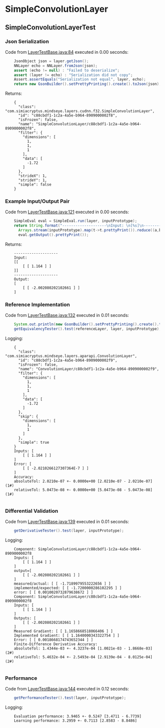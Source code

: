 # SimpleConvolutionLayer
## SimpleConvolutionLayerTest
### Json Serialization
Code from [LayerTestBase.java:84](../../../../../../../../../MindsEye/src/test/java/com/simiacryptus/mindseye/layers/LayerTestBase.java#L84) executed in 0.00 seconds: 
```java
    JsonObject json = layer.getJson();
    NNLayer echo = NNLayer.fromJson(json);
    assert (echo != null) : "Failed to deserialize";
    assert (layer != echo) : "Serialization did not copy";
    Assert.assertEquals("Serialization not equal", layer, echo);
    return new GsonBuilder().setPrettyPrinting().create().toJson(json);
```

Returns: 

```
    {
      "class": "com.simiacryptus.mindseye.layers.cudnn.f32.SimpleConvolutionLayer",
      "id": "c88cbdf1-1c2a-4a5e-b964-8909000002f8",
      "isFrozen": false,
      "name": "SimpleConvolutionLayer/c88cbdf1-1c2a-4a5e-b964-8909000002f8",
      "filter": {
        "dimensions": [
          1,
          1,
          1
        ],
        "data": [
          -1.72
        ]
      },
      "strideX": 1,
      "strideY": 1,
      "simple": false
    }
```



### Example Input/Output Pair
Code from [LayerTestBase.java:121](../../../../../../../../../MindsEye/src/test/java/com/simiacryptus/mindseye/layers/LayerTestBase.java#L121) executed in 0.00 seconds: 
```java
    SimpleEval eval = SimpleEval.run(layer, inputPrototype);
    return String.format("--------------------\nInput: \n[%s]\n--------------------\nOutput: \n%s",
      Arrays.stream(inputPrototype).map(t->t.prettyPrint()).reduce((a,b)->a+",\n"+b).get(),
      eval.getOutput().prettyPrint());
```

Returns: 

```
    --------------------
    Input: 
    [[
    	[ [ 1.164 ] ]
    ]]
    --------------------
    Output: 
    [
    	[ [ -2.002080202102661 ] ]
    ]
```



### Reference Implementation
Code from [LayerTestBase.java:132](../../../../../../../../../MindsEye/src/test/java/com/simiacryptus/mindseye/layers/LayerTestBase.java#L132) executed in 0.01 seconds: 
```java
    System.out.println(new GsonBuilder().setPrettyPrinting().create().toJson(referenceLayer.getJson()));
    getEquivalencyTester().test(referenceLayer, layer, inputPrototype);
```
Logging: 
```
    {
      "class": "com.simiacryptus.mindseye.layers.aparapi.ConvolutionLayer",
      "id": "c88cbdf1-1c2a-4a5e-b964-8909000002f9",
      "isFrozen": false,
      "name": "ConvolutionLayer/c88cbdf1-1c2a-4a5e-b964-8909000002f9",
      "filter": {
        "dimensions": [
          1,
          1,
          1
        ],
        "data": [
          -1.72
        ]
      },
      "skip": {
        "dimensions": [
          1,
          1
        ]
      },
      "simple": true
    }
    Inputs: [
    	[ [ 1.164 ] ]
    ]
    Error: [
    	[ [ -2.0210266127307364E-7 ] ]
    ]
    Accuracy:
    absoluteTol: 2.0210e-07 +- 0.0000e+00 [2.0210e-07 - 2.0210e-07] (1#)
    relativeTol: 5.0473e-08 +- 0.0000e+00 [5.0473e-08 - 5.0473e-08] (1#)
    
```

### Differential Validation
Code from [LayerTestBase.java:139](../../../../../../../../../MindsEye/src/test/java/com/simiacryptus/mindseye/layers/LayerTestBase.java#L139) executed in 0.01 seconds: 
```java
    getDerivativeTester().test(layer, inputPrototype);
```
Logging: 
```
    Component: SimpleConvolutionLayer/c88cbdf1-1c2a-4a5e-b964-8909000002f8
    Inputs: [
    	[ [ 1.164 ] ]
    ]
    output=[
    	[ [ -2.002080202102661 ] ]
    ]
    measured/actual: [ [ -1.7189979553222656 ] ]
    implemented/expected: [ [ -1.7200000286102295 ] ]
    error: [ [ 0.0010020732879638672 ] ]
    Component: SimpleConvolutionLayer/c88cbdf1-1c2a-4a5e-b964-8909000002f8
    Inputs: [
    	[ [ 1.164 ] ]
    ]
    Outputs: [
    	[ [ -2.002080202102661 ] ]
    ]
    Measured Gradient: [ [ 1.1658668518066406 ] ]
    Implemented Gradient: [ [ 1.1640000343322754 ] ]
    Error: [ [ 0.0018668174743652344 ] ]
    Finite-Difference Derivative Accuracy:
    absoluteTol: 1.4344e-03 +- 4.3237e-04 [1.0021e-03 - 1.8668e-03] (2#)
    relativeTol: 5.4632e-04 +- 2.5493e-04 [2.9139e-04 - 8.0125e-04] (2#)
    
```

### Performance
Code from [LayerTestBase.java:144](../../../../../../../../../MindsEye/src/test/java/com/simiacryptus/mindseye/layers/LayerTestBase.java#L144) executed in 0.12 seconds: 
```java
    getPerformanceTester().test(layer, inputPrototype);
```
Logging: 
```
    Evaluation performance: 3.9465 +- 0.5247 [3.4711 - 6.7739]
    Learning performance: 3.2959 +- 0.7113 [2.8583 - 8.8486]
    
```

